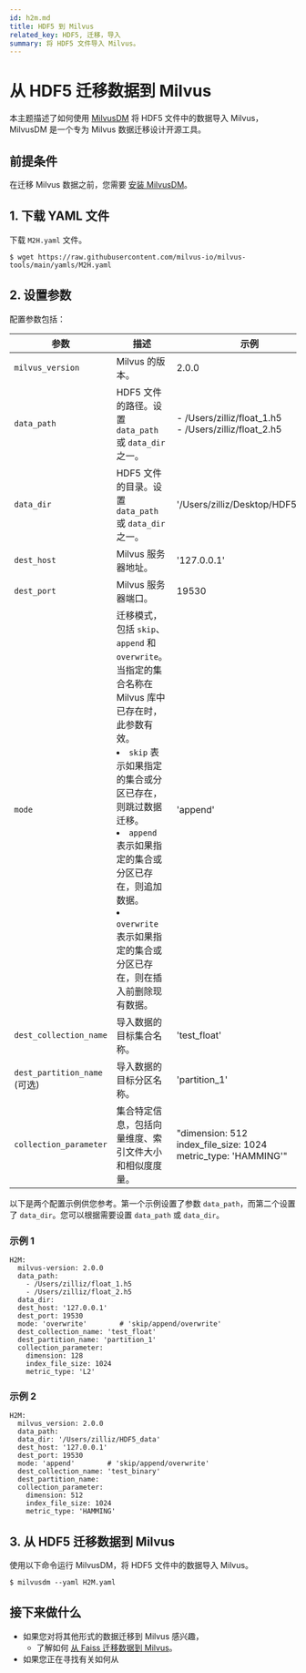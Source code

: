 ```yaml
---
id: h2m.md
title: HDF5 到 Milvus
related_key: HDF5, 迁移，导入
summary: 将 HDF5 文件导入 Milvus。
---
```


# 从 HDF5 迁移数据到 Milvus

本主题描述了如何使用 [MilvusDM](migrate_overview.md) 将 HDF5 文件中的数据导入 Milvus，MilvusDM 是一个专为 Milvus 数据迁移设计开源工具。

## 前提条件

在迁移 Milvus 数据之前，您需要 [安装 MilvusDM](milvusdm_install.md)。

## 1. 下载 YAML 文件

下载 `M2H.yaml` 文件。

```
$ wget https://raw.githubusercontent.com/milvus-io/milvus-tools/main/yamls/M2H.yaml
```

## 2. 设置参数

配置参数包括：

| 参数                      | 描述                                   | 示例                        |
| ------------------------- | -------------------------------------- | --------------------------- |
| `milvus_version`          | Milvus 的版本。                       | 2.0.0                       |
| `data_path`               | HDF5 文件的路径。设置 `data_path` 或 `data_dir` 之一。                      | - /Users/zilliz/float_1.h5 <br/> - /Users/zilliz/float_2.h5                   |
| `data_dir`         | HDF5 文件的目录。设置 `data_path` 或 `data_dir` 之一。                      | '/Users/zilliz/Desktop/HDF5_data'                     |
| `dest_host`          | Milvus 服务器地址。                      | '127.0.0.1'     |
| `dest_port`          | Milvus 服务器端口。                       | 19530                      |
| `mode`         | 迁移模式，包括 `skip`、`append` 和 `overwrite`。当指定的集合名称在 Milvus 库中已存在时，此参数有效。 <br/> <li>`skip` 表示如果指定的集合或分区已存在，则跳过数据迁移。</li> <li>`append` 表示如果指定的集合或分区已存在，则追加数据。</li> <li>`overwrite` 表示如果指定的集合或分区已存在，则在插入前删除现有数据。</li>                    | 'append'                     |
| `dest_collection_name`          | 导入数据的目标集合名称。                      | 'test_float'                       |
| `dest_partition_name` (可选)        |  导入数据的目标分区名称。                   | 'partition_1'                 |
| `collection_parameter`         | 集合特定信息，包括向量维度、索引文件大小和相似度度量。                      | "dimension: 512 <br/> index_file_size: 1024 <br/> metric_type: 'HAMMING'"                     |

以下是两个配置示例供您参考。第一个示例设置了参数 `data_path`，而第二个设置了 `data_dir`。您可以根据需要设置 `data_path` 或 `data_dir`。

### 示例 1

```
H2M:
  milvus-version: 2.0.0
  data_path:
    - /Users/zilliz/float_1.h5
    - /Users/zilliz/float_2.h5
  data_dir:
  dest_host: '127.0.0.1'
  dest_port: 19530
  mode: 'overwrite'        # 'skip/append/overwrite'
  dest_collection_name: 'test_float'
  dest_partition_name: 'partition_1'
  collection_parameter:
    dimension: 128
    index_file_size: 1024
    metric_type: 'L2'
```

### 示例 2

```
H2M:
  milvus_version: 2.0.0
  data_path:
  data_dir: '/Users/zilliz/HDF5_data'
  dest_host: '127.0.0.1'
  dest_port: 19530
  mode: 'append'        # 'skip/append/overwrite'
  dest_collection_name: 'test_binary'
  dest_partition_name: 
  collection_parameter:
    dimension: 512
    index_file_size: 1024
    metric_type: 'HAMMING'
```

## 3. 从 HDF5 迁移数据到 Milvus

使用以下命令运行 MilvusDM，将 HDF5 文件中的数据导入 Milvus。

```
$ milvusdm --yaml H2M.yaml
```

## 接下来做什么
- 如果您对将其他形式的数据迁移到 Milvus 感兴趣，
  - 了解如何 [从 Faiss 迁移数据到 Milvus](f2m.md)。
- 如果您正在寻找有关如何从